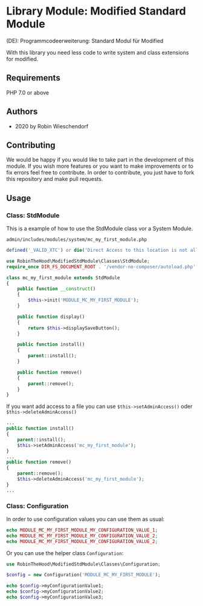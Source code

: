 # Library Module: Modified Standard Module
(DE): Programmcodeerweiterung: Standard Modul für Modified 

With this library you need less code to write system and class extensions for modified.

## Requirements
PHP 7.0 or above

## Authors
- 2020 by Robin Wieschendorf

## Contributing
We would be happy if you would like to take part in the development of this module. If you wish more features or you want to make improvements or to fix errors feel free to contribute. In order to contribute, you just have to fork this repository and make pull requests.


## Usage

### Class: StdModule
This is a example of how to use the StdModule class vor a System Module.

`admin/includes/modules/system/mc_my_first_module.php`

```php
defined('_VALID_XTC') or die('Direct Access to this location is not allowed.');

use RobinTheHood\ModifiedStdModule\Classes\StdModule;
require_once DIR_FS_DOCUMENT_ROOT . '/vendor-no-composer/autoload.php';

class mc_my_first_module extends StdModule
{
    public function __construct()
    {
        $this->init('MODULE_MC_MY_FIRST_MODULE');
    }

    public function display()
    {
        return $this->displaySaveButton();
    }

    public function install()
    {
        parent::install();
    }

    public function remove()
    {
        parent::remove();
    }
}
```

If you want add access to a file you can use `$this->setAdminAccess()` oder `$this->deleteAdminAccess()`

```php
...
public function install()
{
    parent::install();
    $this->setAdminAccess('mc_my_first_module');
}
...
public function remove()
{
    parent::remove();
    $this->deleteAdminAccess('mc_my_first_module');
}
...
```

### Class: Configuration
In order to use configuration values you can use them as usual:

```php
echo MODULE_MC_MY_FIRST_MODULE_MY_CONFIGURATION_VALUE_1;
echo MODULE_MC_MY_FIRST_MODULE_MY_CONFIGURATION_VALUE_2;
echo MODULE_MC_MY_FIRST_MODULE_MY_CONFIGURATION_VALUE_2;
```

Or you can use the helper class `Configuration`:

```php
use RobinTheHood\ModifiedStdModule\Classes\Configuration;

$config = new Configuration('MODULE_MC_MY_FIRST_MODULE');

echo $config->myConfigurationValue1;
echo $config->myConfigurationValue2;
echo $config->myConfigurationValue3;
```
